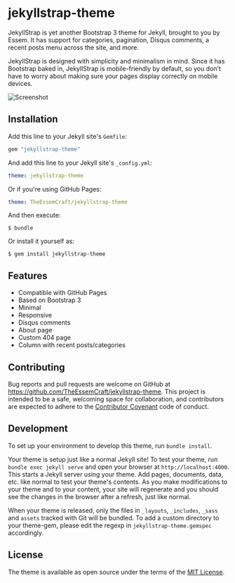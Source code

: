 # jekyllstrap-theme

JekyllStrap is yet another Bootstrap 3 theme for Jekyll, brought to you by Essem. It has support for categories, pagination, Disqus comments, a recent posts menu across the site, and more.

JekyllStrap is designed with simplicity and minimalism in mind. Since it has Bootstrap baked in, JekyllStrap is mobile-friendly by default, so you don’t have to worry about making sure your pages display correctly on mobile devices.

![Screenshot](https://github.com/TheEssemCraft/jekyllstrap-theme/raw/master/screenshot.png)

## Installation

Add this line to your Jekyll site's `Gemfile`:

```ruby
gem "jekyllstrap-theme"
```

And add this line to your Jekyll site's `_config.yml`:

```yaml
theme: jekyllstrap-theme
```

Or if you're using GitHub Pages:

```yaml
theme: TheEssemCraft/jekyllstrap-theme
```

And then execute:

    $ bundle

Or install it yourself as:

    $ gem install jekyllstrap-theme

## Features

- Compatible with GitHub Pages
- Based on Bootstrap 3
- Minimal
- Responsive
- Disqus comments
- About page
- Custom 404 page
- Column with recent posts/categories

## Contributing

Bug reports and pull requests are welcome on GitHub at https://github.com/TheEssemCraft/jekyllstrap-theme. This project is intended to be a safe, welcoming space for collaboration, and contributors are expected to adhere to the [Contributor Covenant](http://contributor-covenant.org) code of conduct.

## Development

To set up your environment to develop this theme, run `bundle install`.

Your theme is setup just like a normal Jekyll site! To test your theme, run `bundle exec jekyll serve` and open your browser at `http://localhost:4000`. This starts a Jekyll server using your theme. Add pages, documents, data, etc. like normal to test your theme's contents. As you make modifications to your theme and to your content, your site will regenerate and you should see the changes in the browser after a refresh, just like normal.

When your theme is released, only the files in `_layouts`, `_includes`, `_sass` and `assets` tracked with Git will be bundled.
To add a custom directory to your theme-gem, please edit the regexp in `jekyllstrap-theme.gemspec` accordingly.

## License

The theme is available as open source under the terms of the [MIT License](https://opensource.org/licenses/MIT).

